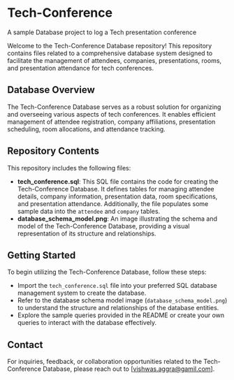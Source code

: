 # Tech-Conference
A sample Database project to log a Tech presentation conference

Welcome to the Tech-Conference Database repository! This repository contains files related to a comprehensive database system designed to facilitate the management of attendees, companies, presentations, rooms, and presentation attendance for tech conferences.

## Database Overview

The Tech-Conference Database serves as a robust solution for organizing and overseeing various aspects of tech conferences. It enables efficient management of attendee registration, company affiliations, presentation scheduling, room allocations, and attendance tracking.

## Repository Contents

This repository includes the following files:
- **tech_conference.sql**: This SQL file contains the code for creating the Tech-Conference Database. It defines tables for managing attendee details, company information, presentation data, room specifications, and presentation attendance. Additionally, the file populates some sample data into the `attendee` and `company` tables.
- **database_schema_model.png**: An image illustrating the schema and model of the Tech-Conference Database, providing a visual representation of its structure and relationships.

## Getting Started

To begin utilizing the Tech-Conference Database, follow these steps:
- Import the `tech_conference.sql` file into your preferred SQL database management system to create the database.
- Refer to the database schema model image (`database_schema_model.png`) to understand the structure and relationships of the database entities.
- Explore the sample queries provided in the README or create your own queries to interact with the database effectively.

## Contact

For inquiries, feedback, or collaboration opportunities related to the Tech-Conference Database, please reach out to [vishwas.aggra@gamil.com].

